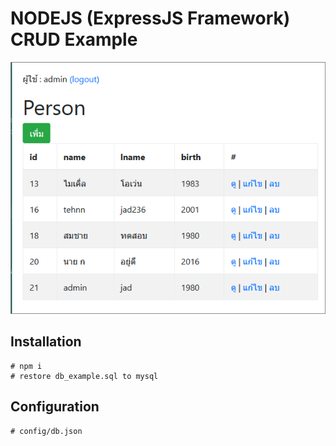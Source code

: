 # NODEJS (ExpressJS Framework) CRUD Example


![](./ss/ss1.png)

## Installation
```
# npm i
# restore db_example.sql to mysql
```

## Configuration
```
# config/db.json
```

